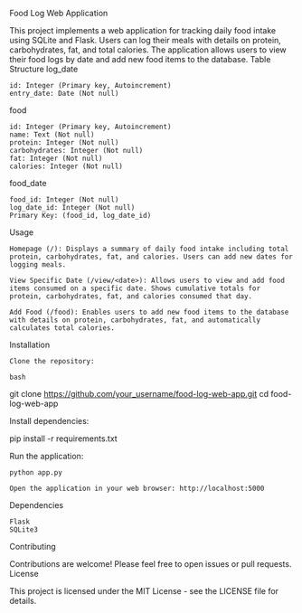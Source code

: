 Food Log Web Application

This project implements a web application for tracking daily food intake using SQLite and Flask. Users can log their meals with details on protein, carbohydrates, fat, and total calories. The application allows users to view their food logs by date and add new food items to the database.
Table Structure
log_date

    id: Integer (Primary key, Autoincrement)
    entry_date: Date (Not null)

food

    id: Integer (Primary key, Autoincrement)
    name: Text (Not null)
    protein: Integer (Not null)
    carbohydrates: Integer (Not null)
    fat: Integer (Not null)
    calories: Integer (Not null)

food_date

    food_id: Integer (Not null)
    log_date_id: Integer (Not null)
    Primary Key: (food_id, log_date_id)

Usage

    Homepage (/): Displays a summary of daily food intake including total protein, carbohydrates, fat, and calories. Users can add new dates for logging meals.

    View Specific Date (/view/<date>): Allows users to view and add food items consumed on a specific date. Shows cumulative totals for protein, carbohydrates, fat, and calories consumed that day.

    Add Food (/food): Enables users to add new food items to the database with details on protein, carbohydrates, fat, and automatically calculates total calories.

Installation

    Clone the repository:

    bash

git clone https://github.com/your_username/food-log-web-app.git
cd food-log-web-app

Install dependencies:

pip install -r requirements.txt

Run the application:

    python app.py

    Open the application in your web browser: http://localhost:5000

Dependencies

    Flask
    SQLite3

Contributing

Contributions are welcome! Please feel free to open issues or pull requests.
License

This project is licensed under the MIT License - see the LICENSE file for details.
